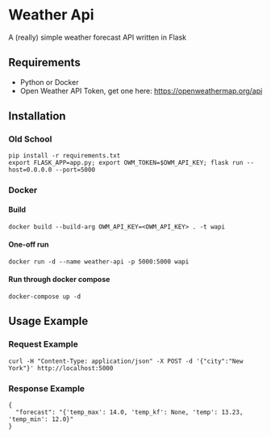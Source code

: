 # Weather Api
A (really) simple weather forecast API written in Flask

## Requirements
- Python or Docker
- Open Weather API Token, get one here: https://openweathermap.org/api

## Installation

### Old School
```
pip install -r requirements.txt
export FLASK_APP=app.py; export OWM_TOKEN=$OWM_API_KEY; flask run --host=0.0.0.0 --port=5000
```

### Docker
#### Build
`docker build --build-arg OWM_API_KEY=<OWM_API_KEY> . -t wapi`

#### One-off run
`docker run -d --name weather-api -p 5000:5000 wapi`

#### Run through docker compose
`docker-compose up -d`
 
 ## Usage Example
### Request Example
```
curl -H "Content-Type: application/json" -X POST -d '{"city":"New York"}' http://localhost:5000

```

### Response Example
```
{
  "forecast": "{'temp_max': 14.0, 'temp_kf': None, 'temp': 13.23, 'temp_min': 12.0}"
}
```
